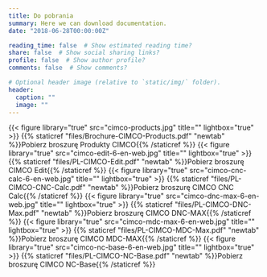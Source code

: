 ```yaml
---
title: Do pobrania
summary: Here we can download documentation.
date: "2018-06-28T00:00:00Z"

reading_time: false  # Show estimated reading time?
share: false  # Show social sharing links?
profile: false  # Show author profile?
comments: false  # Show comments?

# Optional header image (relative to `static/img/` folder).
header:
  caption: ""
  image: ""
---
```


{{< figure library="true" src="cimco-products.jpg" title="" lightbox="true" >}}
{{% staticref "files/Brochure-CIMCO-Products.pdf" "newtab" %}}Pobierz broszurę Produkty CIMCO{{% /staticref %}}
{{< figure library="true" src="cimco-edit-6-en-web.jpg" title="" lightbox="true" >}}
{{% staticref "files/PL-CIMCO-Edit.pdf" "newtab" %}}Pobierz broszurę CIMCO Edit{{% /staticref %}}
{{< figure library="true" src="cimco-cnc-calc-6-en-web.jpg" title="" lightbox="true" >}}
{{% staticref "files/PL-CIMCO-CNC-Calc.pdf" "newtab" %}}Pobierz broszurę CIMCO CNC Calc{{% /staticref %}}
{{< figure library="true" src="cimco-dnc-max-6-en-web.jpg" title="" lightbox="true" >}}
{{% staticref "files/PL-CIMCO-DNC-Max.pdf" "newtab" %}}Pobierz broszurę CIMCO DNC-MAX{{% /staticref %}}
{{< figure library="true" src="cimco-mdc-max-6-en-web.jpg" title="" lightbox="true" >}}
{{% staticref "files/PL-CIMCO-MDC-Max.pdf" "newtab" %}}Pobierz broszurę CIMCO MDC-MAX{{% /staticref %}}
{{< figure library="true" src="cimco-nc-base-6-en-web.jpg" title="" lightbox="true" >}}
{{% staticref "files/PL-CIMCO-NC-Base.pdf" "newtab" %}}Pobierz broszurę CIMCO NC-Base{{% /staticref %}}
